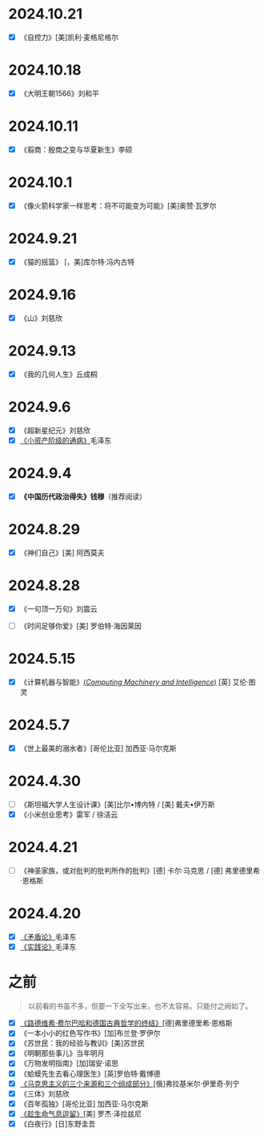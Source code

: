 <!--
    - [x] 《》
-->
# 2024.10.21
- [x] 《自控力》[美]凯利·麦格尼格尔

# 2024.10.18
- [x] 《大明王朝1566》刘和平

# 2024.10.11
- [x] 《翦商：殷商之变与华夏新生》李硕

# 2024.10.1
- [x] 《像火箭科学家一样思考：将不可能变为可能》[美]奥赞·瓦罗尔

# 2024.9.21
- [x] 《猫的摇篮》 [，美]库尔特·冯内古特

# 2024.9.16
- [x] 《山》刘慈欣

# 2024.9.13
- [x] 《我的几何人生》丘成桐

# 2024.9.6
- [x] 《超新星纪元》刘慈欣
- [x] [《小资产阶级的通病》](https://www.marxists.org/chinese/maozedong/1968/5-138.htm)毛泽东

# 2024.9.4
- [x] **《中国历代政治得失》钱穆**（推荐阅读）

# 2024.8.29
- [x] 《神们自己》[美] 阿西莫夫

# 2024.8.28
- [x] 《一句顶一万句》刘震云
- [ ] 《时间足够你爱》[美] 罗伯特·海因莱因


# 2024.5.15
- [x] 《计算机器与智能》[(*Computing Machinery and Intelligence*)](https://redirect.cs.umbc.edu/courses/471/papers/turing.pdf) [英] 艾伦·图灵

# 2024.5.7
- [x] 《世上最美的溺水者》[哥伦比亚] 加西亚·马尔克斯

# 2024.4.30
- [ ] 《斯坦福大学人生设计课》[美]比尔•博内特 / [美] 戴夫•伊万斯
- [x] 《小米创业思考》雷军 / 徐洁云

# 2024.4.21
- [ ] 《神圣家族，或对批判的批判所作的批判》[德] 卡尔·马克思 / [德] 弗里德里希·恩格斯

# 2024.4.20
- [x] [《矛盾论》](https://www.marxists.org/chinese/maozedong/marxist.org-chinese-mao-193708.htm)毛泽东
- [x] [《实践论》](https://www.marxists.org/chinese/maozedong/marxist.org-chinese-mao-193707.htm)毛泽东

# 之前

> 以前看的书虽不多，但要一下全写出来，也不太容易。只能付之阙如了。

- [x] [《路德维希·费尔巴哈和德国古典哲学的终结》](https://www.marxists.org/chinese/engels/marxist.org-chinese-engels-1888.htm)[德]弗里德里希·恩格斯
- [x] 《一本小小的红色写作书》[加]布兰登·罗伊尔
- [x] 《苏世民：我的经验与教训》[美]苏世民
- [x] 《明朝那些事儿》当年明月
- [x] 《万物发明指南》[加]瑞安·诺思
- [x] 《蛤蟆先生去看心理医生》[英]罗伯特·戴博德
- [x] [《马克思主义的三个来源和三个组成部分》](https://www.marxists.org/chinese/lenin/12.htm)[俄]弗拉基米尔·伊里奇·列宁
- [x] 《三体》刘慈欣
- [x] 《百年孤独》[哥伦比亚] 加西亚·马尔克斯
- [x] [《趁生命气息逗留》](Essay/TheLastDefenderOfCamelot.md)[美] 罗杰·泽拉兹尼
- [x] 《白夜行》[日]东野圭吾